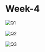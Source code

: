 # Week-4
![Q1](https://i.imgur.com/QfxN8y7.png) <br> <br>
![Q2](https://i.imgur.com/Mj6CYKu.png) <br> <br>
![Q3](https://i.imgur.com/BRqai5c.png)
